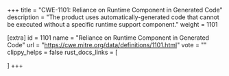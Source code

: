 +++
title = "CWE-1101: Reliance on Runtime Component in Generated Code"
description	= "The product uses automatically-generated code that cannot be executed without a specific runtime support component."
weight = 1101

[extra]
id = 1101
name = "Reliance on Runtime Component in Generated Code"
url = "https://cwe.mitre.org/data/definitions/1101.html"
vote = ""
clippy_helps = false
rust_docs_links = [
	
]
+++

